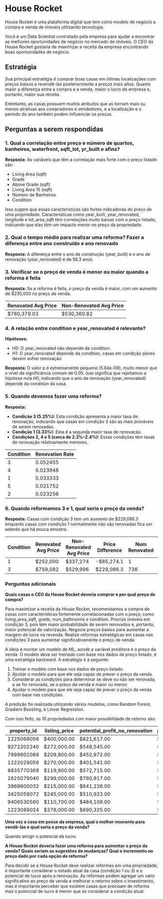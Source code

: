 
# House Rocket

House Rocket é uma plataforma digital que tem como modelo de negócio a compra e venda de imóveis utilizando tecnologia.

Você é um Data Scientist contratado pela empresa para ajudar a encontrar as melhores oportunidades de negócio no mercado de imóveis. O CEO da House Rocket gostaria de maximizar a receita da empresa encontrando boas oportunidades de negócio.

## Estratégia

Sua principal estratégia é comprar boas casas em ótimas localizações com preços baixos e revendê-las posteriormente a preços mais altos. Quanto maior a diferença entre a compra e a venda, maior o lucro da empresa e, portanto, maior sua receita.

Entretanto, as casas possuem muitos atributos que as tornam mais ou menos atrativas aos compradores e vendedores, e a localização e o período do ano também podem influenciar os preços.

## Perguntas a serem respondidas

### 1. Qual a correlação entre preço e número de quartos, banheiros, waterfront, sqft_lot, yr_built e afins?

**Resposta:** As variáveis que têm a correlação mais forte com o preço listado são:

- Living Area (sqft)
- Grade
- Above Grade (sqft)
- Living Area 15 (sqft)
- Número de Banheiros
- Condition

Isso sugere que essas características são fortes indicadoras do preço de uma propriedade. Características como year_built, year_renovated, longitude e lot_area_sqft têm correlações muito baixas com o preço listado, indicando que elas têm um impacto menor no preço da propriedade.

### 2. Qual o tempo médio para realizar uma reforma? Fazer a diferença entre ano construído e ano renovado

**Resposta:** A diferença entre o ano de construção (year_built) e o ano de renovação (year_renovated) é de 56.3 anos.

### 3. Verificar se o preço de venda é menor ou maior quando a reforma é feita

**Resposta:** Se a reforma é feita, o preço da venda é maior, com um aumento de $230,000 no preço de venda.

| Renovated Avg Price | Non-Renovated Avg Price |
|---------------------|-------------------------|
| $760,379.03         | $530,360.82             |

### 4. A relação entre condition e year_renovated é relevante?

**Hipóteses:**

- H0: O year_renovated não depende da condition.
- H1: O year_renovated depende da condition, casas em condição piores devem sofrer renovação.

**Resposta:** O valor p é extremamente pequeno (5.64e-09), muito menor que o nível de significância comum de 0.05. Isso significa que rejeitamos a hipótese nula 𝐻0, indicando que o ano de renovação (year_renovated) depende da condition da casa.

### 5. Quando devemos fazer uma reforma?

**Resposta:**

- **Condição 3 (5.25%):** Esta condição apresenta a maior taxa de renovação, indicando que casas em condição 3 são as mais prováveis de serem renovadas.
- **Condição 1 (3.33%):** Esta é a segunda maior taxa de renovação.
- **Condições 2, 4 e 5 (cerca de 2.2%-2.4%):** Essas condições têm taxas de renovação relativamente menores.

| Condition | Renovation Rate |
|-----------|-----------------|
| 3         | 0.052455        |
| 4         | 0.023948        |
| 1         | 0.033333        |
| 5         | 0.021752        |
| 2         | 0.023256        |

### 6. Quando reformamos 3 e 1, qual seria o preço da venda?

**Resposta:** Casas com condição 3 tem um aumento de $229,086.3 enquanto casas com condição 1 normalmente não são renovadas fica um adendo que há pouca amostra.

| Condition | Renovated Avg Price | Non-Renovated Avg Price | Price Difference | Num Renovated | Num Non-Renovated | Renovation Proportion |
|-----------|---------------------|-------------------------|------------------|---------------|-------------------|-----------------------|
| 1         | $252,000            | $337,274                | -$85,274.1       | 1             | 29                | 0.033333              |
| 3         | $759,082            | $529,996                | $229,086.3       | 736           | 13,295            | 0.052455              |

### Perguntas adicionais

**Quais casas o CEO da House Rocket deveria comprar e por qual preço de compra?**

Para maximizar a receita da House Rocket, recomendamos a compra de casas com características fortemente correlacionadas com o preço, como living_area_sqft, grade, num_bathrooms e condition. Priorize imóveis em condição 3, pois têm maior probabilidade de serem renovados e, portanto, maior potencial de valorização. Negocie preços baixos para aumentar a margem de lucro na revenda. Realize reformas estratégicas em casas nas condições 3 para aumentar significativamente o preço de venda.

A ideia é montar um modelo de ML, aonde a variável preditora é o preço da venda. O modelo deve ser treinado com base nos dados de preço listado, e uma estratégia backward. A estratégia é a seguinte:

1. Treinar o modelo com base nos dados de preço listado.
2. Ajustar o modelo para que ele seja capaz de prever o preço da venda.
3. Considerar as condições para determinar se deve ou não ser renovada, e se for renovada, se o preço da venda é maior ou menor.
4. Ajustar o modelo para que ele seja capaz de prever o preço da venda com base nas condições.

A predição foi realizada utilizando vários modelos, como Random Forest, Gradient Boosting, e Linear Regression.

Com isso feito, as 10 propriedades com maior possibilidade de retorno são:

| property_id  | listing_price | potential_profit_no_renovation | potential_profit_with_renovation |
|--------------|---------------|--------------------------------|----------------------------------|
| 1225069056   | $400,000.00   | $821,617.00                    | $942,912.00                      |
| 9272202240   | $272,000.00   | $548,545.00                    | $744,556.00                      |
| 7899801088   | $209,900.00   | $452,972.00                    | $655,780.00                      |
| 1222029056   | $270,000.00   | $401,541.00                    | $610,946.00                      |
| 8835770368   | $119,900.00   | $572,715.00                    | $590,802.00                      |
| 2625079040   | $299,000.00   | $760,917.00                    | $573,879.00                      |
| 3869900032   | $215,000.00   | $641,226.00                    | $547,304.00                      |
| 3425059072   | $245,000.00   | $510,923.00                    | $528,988.00                      |
| 9406530560   | $110,700.00   | $484,109.00                    | $512,531.00                      |
| 1223089024   | $378,000.00   | $690,325.00                    | $490,146.00                      |

**Uma vez a casa em posse da empresa, qual o melhor momento para vendê-las e qual seria o preço da venda?**

Quando atingir o potencial de lucro.

**A House Rocket deveria fazer uma reforma para aumentar o preço da venda? Quais seriam as sugestões de mudanças? Qual o incremento no preço dado por cada opção de reforma?**

Para decidir se a House Rocket deve realizar reformas em uma propriedade, é importante considerar o estado atual da casa (condição 1 ou 3) e o potencial de lucro após a renovação. As reformas podem agregar um valor significativo ao preço de venda e melhorar o retorno sobre o investimento, mas é importante perceber que existem casas que precisam de reforma mas o potencial de lucro é menor que se considerar a condição atual.

